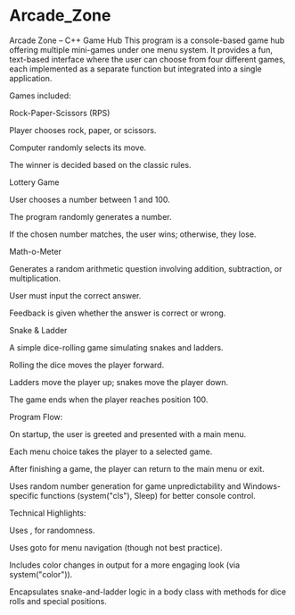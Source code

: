 # Arcade_Zone
Arcade Zone – C++ Game Hub
This program is a console-based game hub offering multiple mini-games under one menu system. It provides a fun, text-based interface where the user can choose from four different games, each implemented as a separate function but integrated into a single application.

Games included:

Rock-Paper-Scissors (RPS)

Player chooses rock, paper, or scissors.

Computer randomly selects its move.

The winner is decided based on the classic rules.

Lottery Game

User chooses a number between 1 and 100.

The program randomly generates a number.

If the chosen number matches, the user wins; otherwise, they lose.

Math-o-Meter

Generates a random arithmetic question involving addition, subtraction, or multiplication.

User must input the correct answer.

Feedback is given whether the answer is correct or wrong.

Snake & Ladder

A simple dice-rolling game simulating snakes and ladders.

Rolling the dice moves the player forward.

Ladders move the player up; snakes move the player down.

The game ends when the player reaches position 100.

Program Flow:

On startup, the user is greeted and presented with a main menu.

Each menu choice takes the player to a selected game.

After finishing a game, the player can return to the main menu or exit.

Uses random number generation for game unpredictability and Windows-specific functions (system("cls"), Sleep) for better console control.

Technical Highlights:

Uses <cstdlib>, <ctime> for randomness.

Uses goto for menu navigation (though not best practice).

Includes color changes in output for a more engaging look (via system("color")).

Encapsulates snake-and-ladder logic in a body class with methods for dice rolls and special positions.
